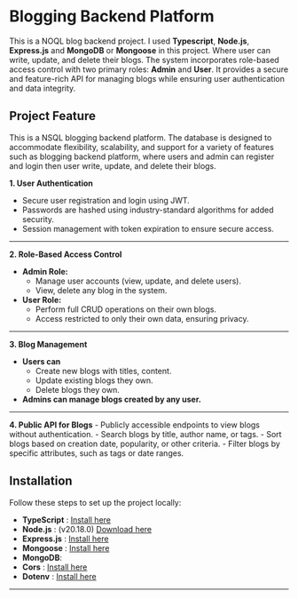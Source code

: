 # Blogging Backend Platform

This is a NOQL blog backend project. I used **Typescript**, **Node.js**, **Express.js** and **MongoDB** or **Mongoose** in this project. Where user can write, update, and delete their blogs. The system incorporates role-based access control with two primary roles: **Admin** and **User**. It provides a secure and feature-rich API for managing blogs while ensuring user authentication and data integrity.

## Project Feature

This is a NSQL blogging backend platform. The database is designed to accommodate flexibility, scalability, and support for a variety of features such as blogging backend platform, where users and admin can register and login then user write, update, and delete their blogs.

**1. User Authentication**
- Secure user registration and login using JWT.
- Passwords are hashed using industry-standard algorithms for added security.
- Session management with token expiration to ensure secure access.
---

**2. Role-Based Access Control**
- **Admin Role:**
    - Manage user accounts (view, update, and delete users).
    - View, delete any blog in the system.
- **User Role:**
    - Perform full CRUD operations on their own blogs.
    - Access restricted to only their own data, ensuring privacy.
---

**3. Blog Management**
  - **Users can**
      - Create new blogs with titles, content.
      - Update existing blogs they own.
      - Delete blogs they own.
  - **Admins can manage blogs created by any user.**
---

**4. Public API for Blogs**
    - Publicly accessible endpoints to view blogs without authentication.
    - Search blogs by title, author name, or tags.
    - Sort blogs based on creation date, popularity, or other criteria.
    - Filter blogs by specific attributes, such as tags or date ranges.

## Installation

Follow these steps to set up the project locally:
- **TypeScript** : [Install here](https://www.typescriptlang.org/download/)
- **Node.js** : (v20.18.0) [Download here](https://nodejs.org/en/download/package-manager)
- **Express.js** : [Install here](https://expressjs.com/en/starter/installing.html)
- **Mongoose** : [Install here](https://mongoosejs.com/docs/index.html)
- **MongoDB**: 
-  **Cors** : [Install here](https://www.npmjs.com/package/cors)
-  **Dotenv** : [Install here](https://www.npmjs.com/package/dotenv)

---
